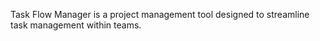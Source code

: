 Task Flow Manager is a project management tool designed to streamline task management within teams. 
